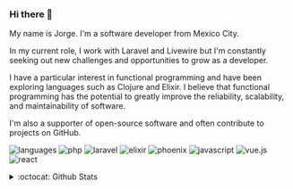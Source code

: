 ### Hi there 👋

My name is Jorge. I'm a software developer from Mexico City.

In my current role, I work with Laravel and Livewire but I'm constantly seeking out new challenges and opportunities to grow as a developer.

I have a particular interest in functional programming and have been exploring languages such as Clojure and Elixir. I believe that functional programming has the potential to greatly improve the reliability, scalability, and maintainability of software.

I'm also a supporter of open-source software and often contribute to projects on GitHub.

![languages](https://img.shields.io/static/v1?label=&message=languages:&color=555&style=flat-square)
![php](https://img.shields.io/static/v1?logo=php&label=&message=PHP&color=111&logoColor=AAA&style=flat-square)
![laravel](https://img.shields.io/static/v1?logo=laravel&label=&message=Laravel&color=111&logoColor=AAA&style=flat-square)
![elixir](https://img.shields.io/static/v1?logo=elixir&label=&message=Elixir&color=111&logoColor=AAA&style=flat-square)
![phoenix](https://img.shields.io/static/v1?logo=phoenixframework&label=&message=Phoenix&color=111&logoColor=AAA&style=flat-square)
![javascript](https://img.shields.io/static/v1?logo=javascript&label=&message=JavaScript&color=111&logoColor=AAA&style=flat-square)
![vue.js](https://img.shields.io/static/v1?logo=vue.js&label=&message=Vue.js&color=111&logoColor=AAA&style=flat-square)
![react](https://img.shields.io/static/v1?logo=react&label=&message=React&color=111&logoColor=AAA&style=flat-square)
<!-- ![ruby](https://img.shields.io/static/v1?logo=ruby&label=&message=Ruby&color=111&logoColor=AAA&style=flat-square) -->
<!-- ![python](https://img.shields.io/static/v1?logo=python&label=&message=Python&color=111&logoColor=AAA&style=flat-square&link=) -->

<details>
  <summary>:octocat: Github Stats</summary>
  <picture>
    <source media="(prefers-color-scheme: dark)" srcset="https://github-readme-stats.vercel.app/api?username=scrubmx&show_icons=true&hide_border=true&hide_title=true&theme=dark" />
    <source media="(prefers-color-scheme: light), (prefers-color-scheme: no-preference)" srcset="https://github-readme-stats.vercel.app/api?username=scrubmx&show_icons=true&hide_border=true&hide_title=true" />
    <img src="https://github-readme-stats.vercel.app/api?username=scrubmx&show_icons=true&hide_border=true&hide_title=true" alt="GitHub Stats" />
  </picture>
</details>

<!-- **scrubmx/scrubmx** is a ✨ _special_ ✨ repository because its `README.md` (this file) appears on your GitHub profile. -->
